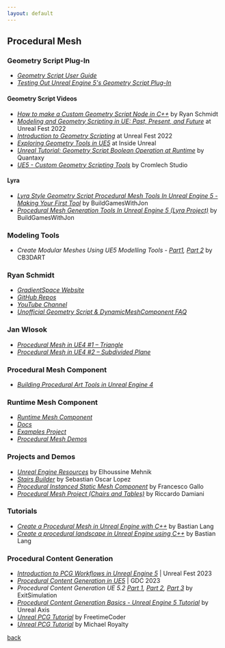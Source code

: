 ```yaml
---
layout: default
---
```


## Procedural Mesh

### Geometry Script Plug-In

* _[Geometry Script User Guide](https://docs.unrealengine.com/5.1/en-US/geometry-script-users-guide/)_
* _[Testing Out Unreal Engine 5's Geometry Script Plug-In](https://80.lv/articles/testing-out-unreal-engine-5-s-geometry-script-plug-in/)_

#### Geometry Script Videos

* _[How to make a Custom Geometry Script Node in C++](https://www.youtube.com/watch?v=6adlrBQbcd8)_ by Ryan Schmidt
* _[Modeling and Geometry Scripting in UE: Past, Present, and Future](https://www.youtube.com/watch?v=pEC3krOwcbM)_ at Unreal Fest 2022
* _[Introduction to Geometry Scripting](https://www.youtube.com/watch?v=gDso9X4HgLA)_ at Unreal Fest 2022
* _[Exploring Geometry Tools in UE5](https://www.twitch.tv/videos/1455871303)_ at Inside Unreal
* _[Unreal Tutorial: Geometry Script Boolean Operation at Runtime](https://www.youtube.com/watch?v=4aVZyHD3Flc)_ by Quantaxy
* _[UE5 - Custom Geometry Scripting Tools](https://www.youtube.com/watch?v=u1qQO4XRgYQ)_ by Cromlech Studio

#### Lyra

* _[Lyra Style Geometry Script Procedural Mesh Tools In Unreal Engine 5 - Making Your First Tool](https://www.youtube.com/watch?v=L4vGmIw0PD4)_ by BuildGamesWithJon
* _[Procedural Mesh Generation Tools In Unreal Engine 5 (Lyra Project)](https://www.youtube.com/watch?v=zLeO8pM-blU)_ by BuildGamesWithJon

### Modeling Tools

* _Create Modular Meshes Using UE5 Modelling Tools - [Part1](https://www.youtube.com/watch?v=1HAbbwjgY90), [Part 2](https://www.youtube.com/watch?v=Kg8uOHdJ6IU)_ by CB3DART

### Ryan Schmidt

* _[GradientSpace Website](http://www.gradientspace.com/)_
* _[GitHub Repos](https://github.com/gradientspace)_
* _[YouTube Channel](https://www.youtube.com/@RyanSchmidtEpic)_
* _[Unofficial Geometry Script & DynamicMeshComponent FAQ](https://www.gradientspace.com/tutorials/2022/12/19/geometry-script-faq)_

### Jan Wlosok

* _[Procedural Mesh in UE4 #1 – Triangle](http://wlosok.cz/procedural-mesh-in-ue4-1-triangle/)_
* _[Procedural Mesh in UE4 #2 – Subdivided Plane](http://wlosok.cz/procedural-mesh-in-ue4-2-subdivided-plane/)_

### Procedural Mesh Component

* _[Building Procedural Art Tools in Unreal Engine 4](https://80.lv/articles/building-procedural-art-tools-in-unreal-engine-4/)_

### Runtime Mesh Component

* _[Runtime Mesh Component](https://github.com/SiggiG/RuntimeMeshComponent)_
* _[Docs](https://runtimemesh.koderz.io/)_
* _[Examples Project](https://github.com/TriAxis-Games/RuntimeMeshComponent-Examples)_
* _[Procedural Mesh Demos](https://github.com/SiggiG/ProceduralMeshDemos)_

### Projects and Demos

* _[Unreal Engine Resources](https://unrealengineresources.com/)_ by Elhoussine Mehnik
* _[Stairs Builder](https://github.com/sebastianoscarlopez/StairsBuilder)_ by Sebastian Oscar Lopez
* _[Procedural Instanced Static Mesh Component](https://github.com/francesco-gallo/procedural-instanced-static-mesh-component)_ by Francesco Gallo
* _[Procedural Mesh Project (Chairs and Tables)](https://github.com/damianiRiccardo90/ProceduralMeshProject)_ by Riccardo Damiani

### Tutorials

* _[Create a Procedural Mesh in Unreal Engine with C++](https://www.bluefruitgames.com/creating-a-procedural-mesh-in-unreal-engine/)_ by Bastian Lang
* _[Create a procedural landscape in Unreal Engine using C++](https://www.bluefruitgames.com/create-a-procedural-landscape-in-unreal-engine-using-c/)_ by Bastian Lang

### Procedural Content Generation

* _[Introduction to PCG Workflows in Unreal Engine 5](https://www.youtube.com/watch?v=LMQDCEiLaQY)_ | Unreal Fest 2023
* _[Procedural Content Generation in UE5](https://www.youtube.com/watch?v=aoCGLW53fZg)_ | GDC 2023
* _Procedural Content Generation UE 5.2 [Part 1](https://www.youtube.com/watch?v=BJZc06F7ci0), [Part 2](https://www.youtube.com/watch?v=8-ghOR9wRzE), [Part 3](https://www.youtube.com/watch?v=VZ5lL4k77bk)_ by ExitSimulation
* _[Procedural Content Generation Basics - Unreal Engine 5 Tutorial](https://www.youtube.com/watch?v=jbRBF9b4lSk)_ by Unreal Axis
* _[Unreal PCG Tutorial](https://www.youtube.com/playlist?list=PLA03OHAaHgYpo0enf8p-2oEpja3grLOKZ)_ by FreetimeCoder
* _[Unreal PCG Tutorial](https://www.youtube.com/@MichaelRoyalty/playlists)_ by Michael Royalty

[back](../)
